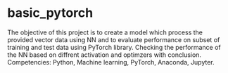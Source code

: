 # basic_pytorch
The objective of this project is to create a model which process the provided vector data using NN and to evaluate performance on subset of training and test data using PyTorch library.
Checking the performance of the NN based on diffrent activation and optimzers with conclusion.
Competencies: Python, Machine learning, PyTorch, Anaconda, Jupyter.
